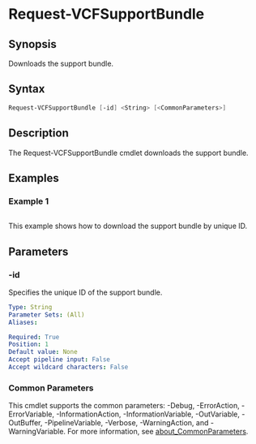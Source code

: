 # Request-VCFSupportBundle

## Synopsis

Downloads the support bundle.

## Syntax

```powershell
Request-VCFSupportBundle [-id] <String> [<CommonParameters>]
```

## Description

The Request-VCFSupportBundle cmdlet downloads the support bundle.

## Examples

### Example 1

```powershell
```

This example shows how to download the support bundle by unique ID.

## Parameters

### -id

Specifies the unique ID of the support bundle.

```yaml
Type: String
Parameter Sets: (All)
Aliases:

Required: True
Position: 1
Default value: None
Accept pipeline input: False
Accept wildcard characters: False
```

### Common Parameters

This cmdlet supports the common parameters: -Debug, -ErrorAction, -ErrorVariable, -InformationAction, -InformationVariable, -OutVariable, -OutBuffer, -PipelineVariable, -Verbose, -WarningAction, and -WarningVariable. For more information, see [about_CommonParameters](http://go.microsoft.com/fwlink/?LinkID=113216).
